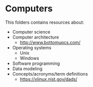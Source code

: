 # Computers
This folders contains resources about:
- Computer science
- Computer architecture
  - http://www.bottomupcs.com/
- Operating systems
  - Unix
  - Windows
- Software programming
- Data modeling
- Concepts/acronyms/term definitions
  - https://xlinux.nist.gov/dads/
